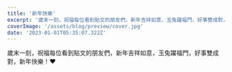```yaml
---
title: '新年快樂'
excerpt: '歲末一刻，祝福每位看到貼文的朋友們，新年吉祥如意，玉兔躍福門，好事雙成對，新年快樂！❤️'
coverImage: '/assets/blog/preview/cover.jpg'
date: '2023-01-01T05:35:07.322Z'
---
```


歲末一刻，祝福每位看到貼文的朋友們，新年吉祥如意，玉兔躍福門，好事雙成對，新年快樂！❤️

